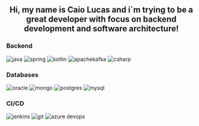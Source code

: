 <div align="center">
  <h2>Hi, my name is Caio Lucas and i´m trying to be a great developer with focus on backend development and software architecture!</h2>
</div>


### Backend 
<img
  src="https://img.shields.io/badge/java-red?style=for-the-badge&logo=java&logoColor=white"
  alt="java"
/>
<img
  src="https://img.shields.io/badge/spring-green?style=for-the-badge&logo=spring&logoColor=white"
  alt="spring"
/>
<img
  src="https://img.shields.io/badge/kotlin-black?style=for-the-badge&amp;logo=kotlin.js&amp;logoColor=white"
  alt="kotlin"
/>
<img
  src="https://img.shields.io/badge/apache kafka-red?style=for-the-badge&logo=apachekafka&logoColor=white"
  alt="apachekafka"
/>
<img
  src="https://img.shields.io/badge/csharp-blue?style=for-the-badge&logo=csharp&logoColor=white"
  alt="csharp"
/>

### Databases
<img
  src="https://img.shields.io/badge/oracle-red?style=for-the-badge&logo=oracle&logoColor=white"
  alt="oracle"
/>
<img
  src="https://img.shields.io/badge/mongodb-green?style=for-the-badge&logo=mongo&logoColor=white"
  alt="mongo"
/>
<img
  src="https://img.shields.io/badge/postgres-darkblue?style=for-the-badge&logo=postgres&logoColor=white"
  alt="postgres"
/>
<img
  src="https://img.shields.io/badge/mysql-blue?style=for-the-badge&logo=mysql&logoColor=white"
  alt="mysql"
/>

### CI/CD
<img
  src="https://img.shields.io/badge/jenkins-black?style=for-the-badge&logo=jenkins&logoColor=white"
  alt="jenkins"
/>
<img
  src="https://img.shields.io/badge/git-black?style=for-the-badge&logo=git&logoColor=white"
  alt="git"
/>
<img
  src="https://img.shields.io/badge/azure devops-blue?style=for-the-badge&logo=azure&logoColor=white"
  alt="azure devops"
/>

